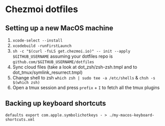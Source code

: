 # Chezmoi dotfiles

## Setting up a new MacOS machine

1. `xcode-select --install`
1. `xcodebuild -runFirstLaunch`
1. `sh -c "$(curl -fsLS get.chezmoi.io)" -- init --apply $GITHUB_USERNAME` assuming your dotfiles repo is `github.com/$GITHUB_USERNAME/dotfiles`
1. Sync cloud files (take a look at dot_zsh/zsh-zsh.tmpl and to dot_tmux/symlink_resurrect.tmpl)
1. Change shell to zsh `which zsh | sudo tee -a /etc/shells` & `chsh -s $(which zsh)`
1. Open a tmux session and press `prefix` + `I` to fetch all the tmux plugins

## Backing up keyboard shortcuts

```
defaults export com.apple.symbolichotkeys - > ./my-macos-keyboard-shortcuts.xml
```

